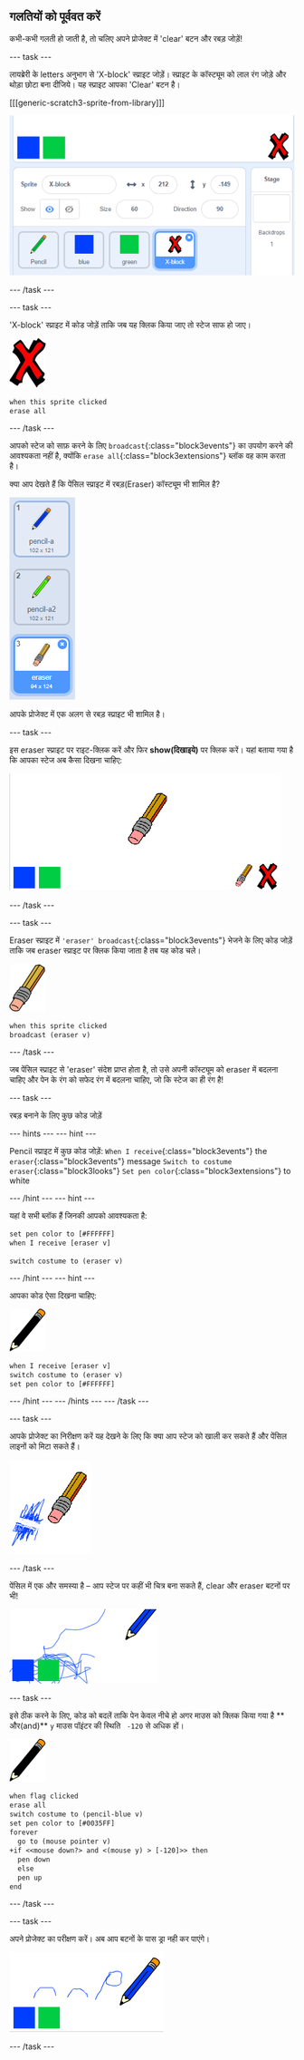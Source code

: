 ## गलतियों को पूर्ववत करें

कभी-कभी गलती हो जाती है, तो चलिए अपने प्रोजेक्ट में 'clear' बटन और रबड़ जोड़ें!

--- task ---

लायब्रेरी के letters अनुभाग से 'X-block' स्प्राइट जोड़ें। स्प्राइट के कॉस्ट्यूम को लाल रंग जोड़े और थोड़ा छोटा बना दीजिये। यह स्प्राइट आपका 'Clear' बटन है।

[[[generic-scratch3-sprite-from-library]]]

![स्क्रीनशॉट](images/paint-x.png)

--- /task ---

--- task ---

'X-block' स्प्राइट में कोड जोड़ें ताकि जब यह क्लिक किया जाए तो स्टेज साफ हो जाए।

![cross](images/cross.png)

```blocks3
when this sprite clicked
erase all
```

--- /task ---

आपको स्टेज को साफ़ करने के लिए `broadcast`{:class="block3events"} का उपयोग करने की आवश्यकता नहीं है, क्योंकि `erase all`{:class="block3extensions"} ब्लॉक वह काम करता है।

क्या आप देखते हैं कि पेंसिल स्प्राइट में रबड़(Eraser) कॉस्ट्यूम भी शामिल है?

![स्क्रीनशॉट](images/paint-eraser-costume.png)

आपके प्रोजेक्ट में एक अलग से रबड़ स्प्राइट भी शामिल है।

--- task ---

इस eraser स्प्राइट पर राइट-क्लिक करें और फिर **show(दिखाइये)** पर क्लिक करें। यहां बताया गया है कि आपका स्टेज अब कैसा दिखना चाहिए:

![स्क्रीनशॉट](images/paint-eraser-stage.png)

--- /task ---

--- task ---

Eraser स्प्राइट में `'eraser' broadcast`{:class="block3events"} भेजने के लिए कोड जोड़ें ताकि जब eraser स्प्राइट पर क्लिक किया जाता है तब यह कोड चले।

![रबड़](images/eraser.png)

```blocks3
when this sprite clicked
broadcast (eraser v)
```

--- /task ---

जब पेंसिल स्प्राइट से 'eraser' संदेश प्राप्त होता है, तो उसे अपनी कॉस्ट्यूम को eraser में बदलना चाहिए और पेन के रंग को सफेद रंग में बदलना चाहिए, जो कि स्टेज का ही रंग है!

--- task ---

रबड़ बनाने के लिए कुछ कोड जोड़ें

--- hints --- --- hint ---

Pencil स्प्राइट में कुछ कोड जोड़ें: `When I receive`{:class="block3events"} the `eraser`{:class="block3events"} message `Switch to costume eraser`{:class="block3looks"} `Set pen color`{:class="block3extensions"} to white

--- /hint --- --- hint ---

यहां वे सभी ब्लॉक हैं जिनकी आपको आवश्यकता है:

```blocks3
set pen color to [#FFFFFF]
when I receive [eraser v]

switch costume to (eraser v)
```

--- /hint --- --- hint ---

आपका कोड ऐसा दिखना चाहिए:

![पेंसिल](images/pencil.png)

```blocks3
when I receive [eraser v]
switch costume to (eraser v)
set pen color to [#FFFFFF]
```

--- /hint --- --- /hints --- --- /task ---

--- task ---

आपके प्रोजेक्ट का निरीक्षण करें यह देखने के लिए कि क्या आप स्टेज को खाली कर सकते हैं और पेंसिल लाइनों को मिटा सकते हैं।

![स्क्रीनशॉट](images/paint-erase-test.png)

--- /task ---

पेंसिल में एक और समस्या है – आप स्टेज पर कहीं भी चित्र बना सकते हैं, clear और eraser बटनों पर भी!

![स्क्रीनशॉट](images/paint-draw-problem.png)

--- task ---

इसे ठीक करने के लिए, कोड को बदलें ताकि पेन केवल नीचे हो अगर माउस को क्लिक किया गया है ** और(and)** `y` माउस पॉइंटर की स्थिति ` -120` से अधिक हों।

![पेंसिल](images/pencil.png)

```blocks3
when flag clicked
erase all
switch costume to (pencil-blue v)
set pen color to [#0035FF]
forever
  go to (mouse pointer v)
+if <<mouse down?> and <(mouse y) > [-120]>> then 
  pen down
  else
  pen up
end
```

--- /task ---

--- task ---

अपने प्रोजेक्ट का परीक्षण करें। अब आप बटनों के पास ड्रा नही कर पाएंगे।

![स्क्रीनशॉट](images/paint-fixed.png)

--- /task ---